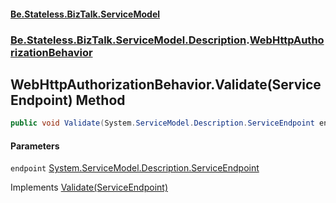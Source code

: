 #### [Be.Stateless.BizTalk.ServiceModel](README.md 'README')
### [Be.Stateless.BizTalk.ServiceModel.Description](Be.Stateless.BizTalk.ServiceModel.Description.md 'Be.Stateless.BizTalk.ServiceModel.Description').[WebHttpAuthorizationBehavior](WebHttpAuthorizationBehavior.md 'Be.Stateless.BizTalk.ServiceModel.Description.WebHttpAuthorizationBehavior')

## WebHttpAuthorizationBehavior.Validate(ServiceEndpoint) Method

```csharp
public void Validate(System.ServiceModel.Description.ServiceEndpoint endpoint);
```
#### Parameters

<a name='Be.Stateless.BizTalk.ServiceModel.Description.WebHttpAuthorizationBehavior.Validate(System.ServiceModel.Description.ServiceEndpoint).endpoint'></a>

`endpoint` [System.ServiceModel.Description.ServiceEndpoint](https://docs.microsoft.com/en-us/dotnet/api/System.ServiceModel.Description.ServiceEndpoint 'System.ServiceModel.Description.ServiceEndpoint')

Implements [Validate(ServiceEndpoint)](https://docs.microsoft.com/en-us/dotnet/api/System.ServiceModel.Description.IEndpointBehavior.Validate#System_ServiceModel_Description_IEndpointBehavior_Validate_System_ServiceModel_Description_ServiceEndpoint_ 'System.ServiceModel.Description.IEndpointBehavior.Validate(System.ServiceModel.Description.ServiceEndpoint)')